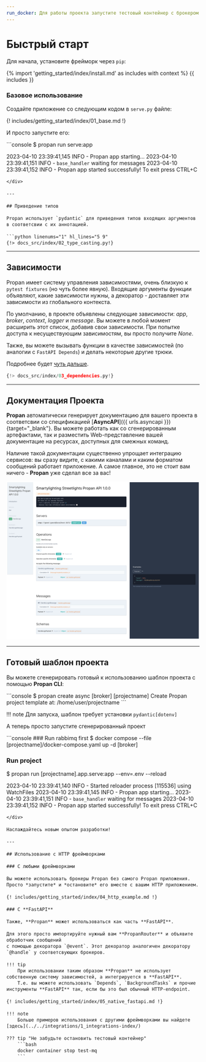 ```yaml
---
run_docker: Для работы проекта запустите тестовый контейнер с брокером
---
```


# Быстрый старт

Для начала, установите фрейморк через `pip`:

{% import 'getting_started/index/install.md' as includes with context %}
{{ includes }}

### Базовое использование

Создайте приложение со следующим кодом в `serve.py` файле:

{! includes/getting_started/index/01_base.md !}

И просто запустите его:

<div class="termy">
```console
$ propan run serve:app

2023-04-10 23:39:41,145 INFO     - Propan app starting...
2023-04-10 23:39:41,151 INFO     - `base_handler` waiting for messages
2023-04-10 23:39:41,152 INFO     - Propan app started successfully! To exit press CTRL+C
```
</div>

---

## Приведение типов

Propan использует `pydantic` для приведения типов входящих аргументов в соответсвии с их аннотацией.

```python linenums="1" hl_lines="5 9"
{!> docs_src/index/02_type_casting.py!}
```

---

## Зависимости

Propan имеет систему управления зависимостями, очень близкую к `pytest fixtures` (но чуть более явную).
Входящие аргументы функции объявляют, какие зависимости нужны, а декоратор - доставляет эти зависимости
из глобального контекста.

По умолчанию, в проекте объявлены следующие зависимости: *app*, *broker*, *context*, *logger* и *message*.
Вы можете в любой момент расширить этот список, добавив свои зависимости.
При попытке доступа к несуществующим зависимостям, вы просто получите *None*.

Также, вы можете вызывать функции в качестве зависимостей (по аналогии с `FastAPI Depends`) и делать некоторые другие трюки.

Подробнее будет [чуть дальше](../5_dependency/1_di-index).

```python linenums="1" hl_lines="11-12"
{!> docs_src/index/03_dependencies.py!}
```

---

## Документация Проекта

**Propan** автоматически генерирует документацию для вашего проекта в соответсвии со спецификацией [**AsyncAPI**]({{ urls.asyncapi }}){target="_blank"}. Вы можете работать как со сгенерированным артефактами, так и разместить Web-представление вашей документацие на ресурсах, доступных для смежных команд.

Наличие такой документации существенно упрощает интеграцию сервисов: вы сразу видите, с какими каналами и каким форматом сообщений работает приложение. А самое главное, это не стоит вам ничего - **Propan** уже сделал все за вас!

![HTML-page](../../assets/img/docs-html-short.png)

---

## Готовый шаблон проекта

Вы можете сгенерировать готовый к использованию шаблон проекта с помощью **Propan CLI**:

<div class="termy">
```console
$ propan create async [broker] [projectname]
Create Propan project template at: /home/user/projectname
```
</div>

!!! note
    Для запуска, шаблон требует установки `pydantic[dotenv]`

А теперь просто запустите сгенерированный проект

<div class="termy">
```console
### Run rabbimq first
$ docker compose --file [projectname]/docker-compose.yaml up -d [broker]

### Run project
$ propan run [projectname].app.serve:app --env=.env --reload

2023-04-10 23:39:41,140 INFO     - Started reloader process [115536] using WatchFiles
2023-04-10 23:39:41,145 INFO     - Propan app starting...
2023-04-10 23:39:41,151 INFO     - `base_handler` waiting for messages
2023-04-10 23:39:41,152 INFO     - Propan app started successfully! To exit press CTRL+C
```
</div>

Наслаждайтесь новым опытом разработки!

---

## Использование с HTTP фреймворками

### С любыми фреймворками

Вы можете использовать брокеры Propan без самого Propan приложения.
Просто *запустите* и *остановите* его вместе с вашим HTTP приложением.

{! includes/getting_started/index/04_http_example.md !}

### С **FastAPI**

Также, **Propan** может использоваться как часть **FastAPI**.

Для этого просто импортируйте нужный вам **PropanRouter** и объявите обработчик сообщений
с помощью декоратора `@event`. Этот декоратор аналогичен декоратору `@handle` у соответсвующих брокеров.

!!! tip
    При использовании таким образом **Propan** не использует собственную систему зависимостей, а интегрируется в **FastAPI**.
    Т.е. вы можете использовать `Depends`, `BackgroundTasks` и прочие инструменты **FastAPI** так, если бы это был обычный HTTP-endpoint.

{! includes/getting_started/index/05_native_fastapi.md !}

!!! note
    Больше примеров использования с другими фреймворками вы найдете [здесь](../../integrations/1_integrations-index/)

??? tip "Не забудьте остановить тестовый контейнер"
    ```bash
    docker container stop test-mq
    ```